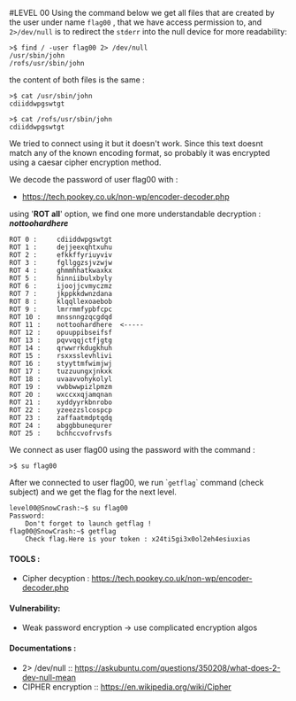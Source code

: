 
#LEVEL 00
Using the command below we get all files that are created by the user under name `flag00` , that we have access permission to, and `2>/dev/null` is to redirect the `stderr` into the null device for more readability: 
```
>$ find / -user flag00 2> /dev/null
/usr/sbin/john 
/rofs/usr/sbin/john
```
the content of both files is the same :
```
>$ cat /usr/sbin/john 
cdiiddwpgswtgt
```
```
>$ cat /rofs/usr/sbin/john
cdiiddwpgswtgt
```
We tried to connect using it but it doesn't work.
Since this text doesnt match any of the known encoding format, so probably it was encrypted using a caesar cipher encryption method.

We decode the password of user flag00 with : 
- https://tech.pookey.co.uk/non-wp/encoder-decoder.php 

using '**ROT all**' option, we find one more understandable decryption : ***nottoohardhere***

```
ROT 0 :	    cdiiddwpgswtgt
ROT 1 :	    dejjeexqhtxuhu
ROT 2 :	    efkkffyriuyviv
ROT 3 :	    fgllggzsjvzwjw
ROT 4 :	    ghmmhhatkwaxkx
ROT 5 :	    hinniibulxbyly
ROT 6 :	    ijoojjcvmyczmz
ROT 7 :	    jkppkkdwnzdana
ROT 8 :	    klqqllexoaebob
ROT 9 :	    lmrrmmfypbfcpc
ROT 10 :    mnssnngzqcgdqd
ROT 11 :    nottoohardhere  <-----
ROT 12 :    opuuppibseifsf
ROT 13 :    pqvvqqjctfjgtg
ROT 14 :    qrwwrrkdugkhuh
ROT 15 :    rsxxsslevhlivi
ROT 16 :    styyttmfwimjwj
ROT 17 :    tuzzuungxjnkxk
ROT 18 :    uvaavvohykolyl
ROT 19 :    vwbbwwpizlpmzm
ROT 20 :    wxccxxqjamqnan
ROT 21 :    xyddyyrkbnrobo
ROT 22 :    yzeezzslcospcp
ROT 23 :    zaffaatmdptqdq
ROT 24 :    abggbbunequrer
ROT 25 :    bchhccvofrvsfs
```

We connect as user flag00 using the password with the command :
```
>$ su flag00
```
After we connected to user flag00, we run \``getflag`\` command (check subject) and we get the flag for the next level.

```
level00@SnowCrash:~$ su flag00
Password:
    Don't forget to launch getflag !
flag00@SnowCrash:~$ getflag
    Check flag.Here is your token : x24ti5gi3x0ol2eh4esiuxias
```

#### TOOLS :
- Cipher decyption : https://tech.pookey.co.uk/non-wp/encoder-decoder.php
#### Vulnerability:
- Weak password encryption -> use complicated encryption algos

#### Documentations :
- 2> /dev/null :: https://askubuntu.com/questions/350208/what-does-2-dev-null-mean
- CIPHER encryption :: https://en.wikipedia.org/wiki/Cipher  
